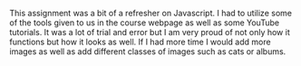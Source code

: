 This assignment was a bit of a refresher on Javascript. I had to utilize some of the tools given to us in the course webpage as well as some YouTube tutorials. It was a lot of trial and error but I am very proud of not only how it functions but how it looks as well. If I had more time I would add more images as well as add different classes of images such as cats or albums.